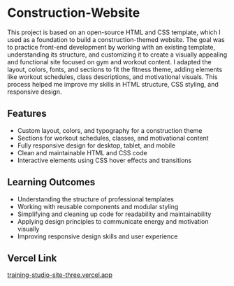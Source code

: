 # Construction-Website

This project is based on an open-source HTML and CSS template, which I used as a foundation to build a construction-themed website. The goal was to practice front-end development by working with an existing template, understanding its structure, and customizing it to create a visually appealing and functional site focused on gym and workout content. I adapted the layout, colors, fonts, and sections to fit the fitness theme, adding elements like workout schedules, class descriptions, and motivational visuals. This process helped me improve my skills in HTML structure, CSS styling, and responsive design.

## Features

- Custom layout, colors, and typography for a construction theme
- Sections for workout schedules, classes, and motivational content
- Fully responsive design for desktop, tablet, and mobile
- Clean and maintainable HTML and CSS code
- Interactive elements using CSS hover effects and transitions

## Learning Outcomes

- Understanding the structure of professional templates
- Working with reusable components and modular styling
- Simplifying and cleaning up code for readability and maintainability
- Applying design principles to communicate energy and motivation visually
- Improving responsive design skills and user experience

## Vercel Link
[training-studio-site-three.vercel.app](https://training-studio-site-three.vercel.app)
